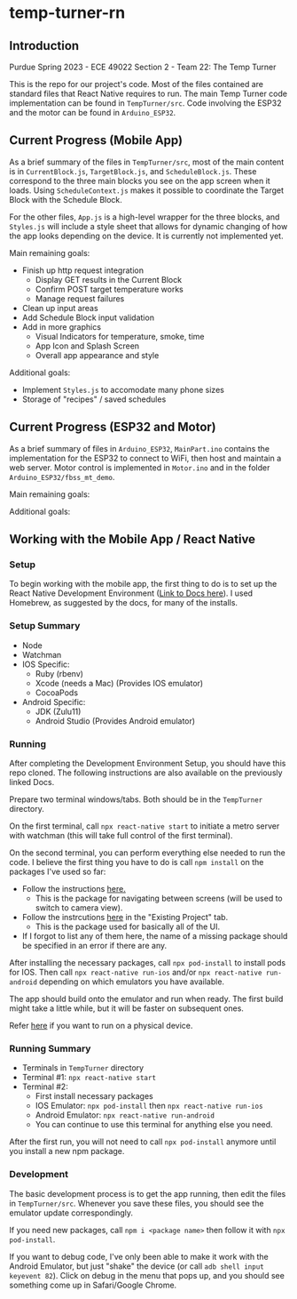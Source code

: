 # temp-turner-rn

## Introduction

Purdue Spring 2023 - ECE 49022 Section 2 - Team 22: The Temp Turner

This is the repo for our project's code. Most of the files contained are standard files that React Native requires to run. The main Temp Turner code implementation can be found in `TempTurner/src`. Code involving the ESP32 and the motor can be found in `Arduino_ESP32`.

## Current Progress (Mobile App)

As a brief summary of the files in `TempTurner/src`, most of the main content is in `CurrentBlock.js`, `TargetBlock.js`, and `ScheduleBlock.js`. These correspond to the three main blocks you see on the app screen when it loads. Using `ScheduleContext.js` makes it possible to coordinate the Target Block with the Schedule Block.

For the other files, `App.js` is a high-level wrapper for the three blocks, and `Styles.js` will include a style sheet that allows for dynamic changing of how the app looks depending on the device. It is currently not implemented yet. 

Main remaining goals:
 - Finish up http request integration
   - Display GET results in the Current Block
   - Confirm POST target temperature works
   - Manage request failures
 - Clean up input areas
 - Add Schedule Block input validation
 - Add in more graphics
   - Visual Indicators for temperature, smoke, time
   - App Icon and Splash Screen
   - Overall app appearance and style

Additional goals:
 - Implement `Styles.js` to accomodate many phone sizes
 - Storage of "recipes" / saved schedules

## Current Progress (ESP32 and Motor)
As a brief summary of files in `Arduino_ESP32`, `MainPart.ino` contains the implementation for the ESP32 to connect to WiFi, then host and maintain a web server. Motor control is implemented in `Motor.ino` and in the folder `Arduino_ESP32/fbss_mt_demo`.

Main remaining goals:

Additional goals:

## Working with the Mobile App / React Native

### Setup

To begin working with the mobile app, the first thing to do is to set up the React Native Development Environment ([Link to Docs here](https://reactnative.dev/docs/environment-setup)). I used Homebrew, as suggested by the docs, for many of the installs.

### Setup Summary
 - Node
 - Watchman
 - IOS Specific:
    - Ruby (rbenv)
    - Xcode (needs a Mac) (Provides IOS emulator)
    - CocoaPods
 - Android Specific:
    - JDK (Zulu11)
    - Android Studio (Provides Android emulator)

### Running

After completing the Development Environment Setup, you should have this repo cloned. The following instructions are also available on the previously linked Docs.

Prepare two terminal windows/tabs. Both should be in the `TempTurner` directory. 

On the first terminal, call `npx react-native start` to initiate a metro server with watchman (this will take full control of the first terminal).

On the second terminal, you can perform everything else needed to run the code. I believe the first thing you have to do is call `npm install` on the packages I've used so far:
 - Follow the instructions [here.](https://reactnavigation.org/docs/getting-started/)
    - This is the package for navigating between screens (will be used to switch to camera view).
 - Follow the instrcutions [here](https://docs.nativebase.io/install-rn) in the "Existing Project" tab.
    - This is the package used for basically all of the UI.
 - If I forgot to list any of them here, the name of a missing package should be specified in an error if there are any.

After installing the necessary packages, call `npx pod-install` to install pods for IOS. Then call `npx react-native run-ios` and/or `npx react-native run-android` depending on which emulators you have available.

The app should build onto the emulator and run when ready. The first build might take a little while, but it will be faster on subsequent ones.

Refer [here](https://reactnative.dev/docs/running-on-device) if you want to run on a physical device.

### Running Summary
 - Terminals in `TempTurner` directory
 - Terminal #1: `npx react-native start`
 - Terminal #2:
    - First install necessary packages
    - IOS Emulator: `npx pod-install` then `npx react-native run-ios`
    - Android Emulator: `npx react-native run-android`
    - You can continue to use this terminal for anything else you need.

After the first run, you will not need to call `npx pod-install` anymore until you install a new npm package.

### Development

The basic development process is to get the app running, then edit the files in `TempTurner/src`. Whenever you save these files, you should see the emulator update correspondingly. 

If you need new packages, call `npm i <package name>` then follow it with `npx pod-install`. 

If you want to debug code, I've only been able to make it work with the Android Emulator, but just "shake" the device (or call `adb shell input keyevent 82`). Click on debug in the menu that pops up, and you should see something come up in Safari/Google Chrome.
